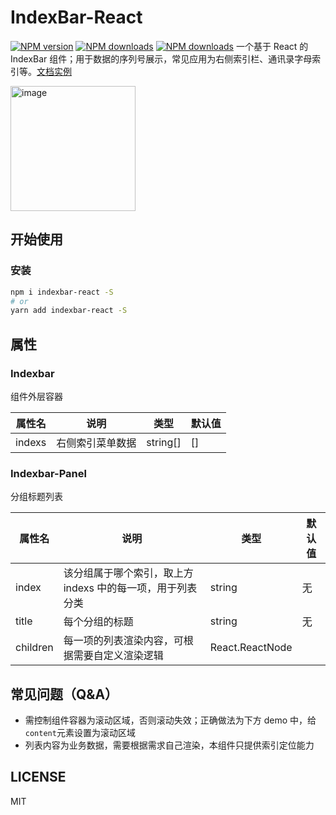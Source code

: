 # IndexBar-React

[![NPM version](https://img.shields.io/npm/v/indexbar-react.svg?style=flat)](https://npmjs.org/package/indexbar-react)
[![NPM downloads](https://img.shields.io/badge/downloads%20-14.0%20kB-brightgreen?style=flat)](https://www.npmjs.com/package/indexbar-react)
[![NPM downloads](https://img.shields.io/badge/package%20size%20-5.5%20kB-brightgreen?style=flat)](https://www.npmjs.com/package/indexbar-react)
一个基于 React 的 IndexBar 组件；用于数据的序列号展示，常见应用为右侧索引栏、通讯录字母索引等。[文档实例](https://sorryljt.github.io/indexbar-docs/components/index-bar)

<img width="200" alt="image" src="https://github.com/sorryljt/IndexBar-react/assets/56460015/7b9bfd48-afba-4613-9c7a-74022659bb9a">

## 开始使用

### 安装

```bash
npm i indexbar-react -S
# or
yarn add indexbar-react -S
```

## 属性

### Indexbar

组件外层容器

| 属性名 | 说明             | 类型     | 默认值 |
| ------ | ---------------- | -------- | ------ |
| indexs | 右侧索引菜单数据 | string[] | []     |

### Indexbar-Panel

分组标题列表

| 属性名   | 说明                                                       | 类型            | 默认值 |
| -------- | ---------------------------------------------------------- | --------------- | ------ |
| index    | 该分组属于哪个索引，取上方 indexs 中的每一项，用于列表分类 | string          | 无     |
| title    | 每个分组的标题                                             | string          | 无     |
| children | 每一项的列表渲染内容，可根据需要自定义渲染逻辑             | React.ReactNode |        |

## 常见问题（Q&A）

- 需控制组件容器为滚动区域，否则滚动失效；正确做法为下方 demo 中，给`content`元素设置为滚动区域
- 列表内容为业务数据，需要根据需求自己渲染，本组件只提供索引定位能力

## LICENSE

MIT
